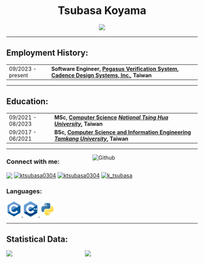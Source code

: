 <h1 align="center">Tsubasa Koyama</h1>
<p align="center">
  <img src="https://www.sololibri.net/local/cache-vignettes/L600xH158/per-aspera-ad-astra-significato-73f5b.jpg?1621430476" />
</p>

---
<h2 align="left">Employment History:</h2>
<table align="center">
  <tr>
    <td>09/2023 - present</td>
    <td>
      <b>Software Engineer,
      <a href="https://www.cadence.com/en_US/home/tools/digital-design-and-signoff/silicon-signoff/pegasus-verification-system.html">Pegasus Verification System</a>,
      <a href="https://www.cadence.com/en_US/home.html/">Cadence Design Systems, Inc.</a>,
      Taiwan</b>
    </td>
  </tr>
</table>

---
<h2 align="left">Education:</h2>
<table align="center">
  <tr>
    <td>09/2021 - 08/2023</td>
    <td>
      <b>MSc, 
      <a href="https://dcs.site.nthu.edu.tw/">Computer Science</a>
      <a href="https://www.nthu.edu.tw/"><i>National Tsing Hua University</i></a>, Taiwan</b>
    </td>
  </tr>
  <tr>
    <td>09/2017 - 06/2021</td>
    <td>
      <b>BSc, 
      <a href="http://www.csie.tku.edu.tw/">Computer Science and Information Engineering</a>
        <a href="https://www.tku.edu.tw/"><i>Tamkang University</i></a>, Taiwan</b>
    </td>
  </tr>
</table>

---
<img width="55%" align="right" alt="Github" src="https://raw.githubusercontent.com/onimur/.github/master/.resources/git-header.svg" />
<h3 align="left">Connect with me:</h3>
<p align="left">
<a href="mailto:a0918050152@gmail.com" target="blank"><img align="center" src="https://img.shields.io/badge/Gmail-D14836?style=for-the-badge&logo=gmail&logoColor=white" /></a>
<a href="https://fb.com/ktsubasa0304" target="blank"><img align="center" src="https://raw.githubusercontent.com/rahuldkjain/github-profile-readme-generator/master/src/images/icons/Social/facebook.svg" alt="ktsubasa0304" height="30" width="40" /></a>
<a href="https://linkedin.com/in/ktsubasa0304" target="blank"><img align="center" src="https://raw.githubusercontent.com/rahuldkjain/github-profile-readme-generator/master/src/images/icons/Social/linked-in-alt.svg" alt="ktsubasa0304" height="30" width="40" /></a>
<a href="https://www.leetcode.com/k_tsubasa" target="blank"><img align="center" src="https://raw.githubusercontent.com/rahuldkjain/github-profile-readme-generator/master/src/images/icons/Social/leet-code.svg" alt="k_tsubasa" height="30" width="40" /></a>
</p>

<h3 align="left">Languages:</h3>
<p align="left">
<a href="https://www.cprogramming.com/" target="_blank" rel="noreferrer"> <img src="https://raw.githubusercontent.com/devicons/devicon/master/icons/c/c-original.svg" alt="c" width="40" height="40"/> </a>
<a href="https://www.w3schools.com/cpp/" target="_blank" rel="noreferrer"> <img src="https://raw.githubusercontent.com/devicons/devicon/master/icons/cplusplus/cplusplus-original.svg" alt="cplusplus" width="40" height="40"/> </a> 
<a href="https://www.python.org" target="_blank" rel="noreferrer"> <img src="https://raw.githubusercontent.com/devicons/devicon/master/icons/python/python-original.svg" alt="python" width="40" height="40"/> </a> 
</p>

---
<h2 align="left">Statistical Data:</h2>
<p>
<img align="left" width="41%" src="https://github-readme-stats-git-masterrstaa-rickstaa.vercel.app/api/top-langs/?username=Koyama-Tsubasa&layout=compact&hide=javascript,html&theme=react" />
<img width="56%" src="https://leetcard.jacoblin.cool/K_Tsubasa?theme=nord&font=ABeeZee" />
</p>
